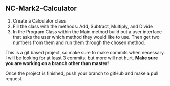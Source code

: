 ## NC-Mark2-Calculator

1. Create a Calculator class
2. Fill the class with the methods: Add, Subtract, Multiply, and Divide
3. In the Program Class within the Main method build out a user interface that asks the user which method they would like to use.
   Then get two numbers from them and run them through the chosen method.

This is a git based project, so make sure to make commits when necessary.
I will be looking for at least 3 commits, but more will not hurt.
**Make sure you are working on a branch other than master!**

Once the project is finished, push your branch to gitHub and make a pull request
